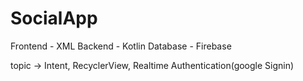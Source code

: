 # SocialApp
Frontend - XML
Backend - Kotlin
Database - Firebase

topic -> Intent, RecyclerView, Realtime Authentication(google Signin) 
